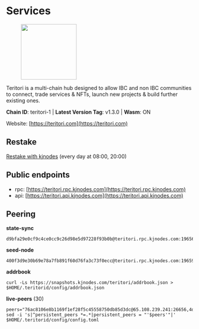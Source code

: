 # Services

<figure><img src="https://raw.githubusercontent.com/kj89/testnet_manuals/main/pingpub/logos/teritori.png" width="150" alt=""><figcaption></figcaption></figure>

Teritori is a multi-chain hub designed to allow IBC and non IBC communities  to connect, trade services & NFTs, launch new projects & build further existing ones.

**Chain ID**: teritori-1 | **Latest Version Tag**: v1.3.0 | **Wasm**: ON

Website: [https://teritori.com](https://teritori.com)

## Restake

[Restake with kjnodes](https://restake.app/teritori/torivaloper184ln03hkpt75uhrrr26f66kvcqvf4yn4nc2xjm) (every day at 08:00, 20:00)
## Public endpoints

* rpc: [https://teritori.rpc.kjnodes.com](https://teritori.rpc.kjnodes.com)
* api: [https://teritori.api.kjnodes.com](https://teritori.api.kjnodes.com)

## Peering

**state-sync**

```
d9bfa29e0cf9c4ce0cc9c26d98e5d97228f93b0b@teritori.rpc.kjnodes.com:19656
```

**seed-node**

```
400f3d9e30b69e78a7fb891f60d76fa3c73f0ecc@teritori.rpc.kjnodes.com:19659
```

**addrbook**
```
curl -Ls https://snapshots.kjnodes.com/teritori/addrbook.json > $HOME/.teritorid/config/addrbook.json
```

**live-peers** (30)
```
peers="76ac8106e8b1169f1ef28f5c45558750db85d3dc@65.108.239.241:26656,4d6c820a7d426ad934a5e51f2e020836f0378919@116.202.143.91:26656,fe8765a154fc336ab284f28cdabc0bcb50a7afae@95.111.252.207:19656,ebacd77faa91ee858496a79250adff93480ce64b@158.69.188.117:26656,8ac41af54dfd91c41de71cde222a55670f2f405d@141.95.65.73:15956,16f90d350de14a596ebdc683ce5e703c14e40bb3@75.119.146.181:19656,ec4126b26336cd61b335345df4ff2a3fbb79338a@65.109.92.240:20026,4740ad44e58f4f4a0e2b9c4353500009eb73a05a@176.191.97.120:26656,808437b010f4663bf007b33433262d1495b0fbfe@35.90.134.158:28656,39fc4816c6cf92a7813a277d918b3c2d5de54b02@95.217.88.61:28656,574479abf5b0ed001519c60042bd88a97ce80a48@18.236.38.205:26656,8f4db549de62fbb96cf4cf477e2af9c52f74a3dd@51.91.64.170:19656,b336b83d9bab0b8cf96a3833efcbc196fab63fdd@212.95.51.215:36656,3577bc3c96ad809d7a89de999019db192ed85560@149.102.135.118:26656,97838a0c8a5035398f696dd29f28fe66b20b6a8d@46.4.81.204:44656,a25a3a218a699e71e2a64edaa45f457dfd8507ba@65.21.148.206:26656,0f0c7b23d2bde7f70b3e7b22f8664cd71186075c@95.216.228.231:26653,b906f0fdace24fb415254213644b51d4d6806d28@91.226.253.197:28756,3594b73f909a9c4b87cfe6a361ef8b2b51124dd5@65.109.69.59:15956,40caa979c29a9930ea2b8a6249037924d308ae84@162.55.234.70:54256,d43c09d1734e2135102621305aa3d15117b5d1b6@13.209.213.117:26656,e3b906fefa58783395fcf72086c698707908a558@141.95.65.26:27736,d956d6180e96c62315a777b1a3ed8f1ebf873e80@38.242.232.202:29656,6060a7c4f09dd7315f2c59b0c516f71e6e719a76@51.89.7.234:26642,5ab6437f73fe71f392d53566e037aa91087530ac@139.144.67.202:26656,bd6b1d4e82f21bb44fe11e2a1215e08da725e2c8@51.159.138.231:26656,bbc594f0a8424368b869fef47a18d6e35965db2e@176.9.188.21:53656,2da1141f27d403e9d0cd0ecf3f02d71a3ed5031a@49.12.132.167:30553,46b7ae20e3cc4264076a91c3601f3894a021a80d@65.108.6.45:36656,29b92a4020171c20fe70e5d60f9c5d07dc9f31f7@194.163.161.146:26656"
sed -i 's|^persistent_peers *=.*|persistent_peers = "'$peers'"|' $HOME/.teritorid/config/config.toml
```
